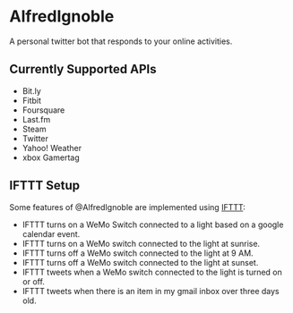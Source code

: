 AlfredIgnoble
=============

A personal twitter bot that responds to your online activities.

## Currently Supported APIs

* Bit.ly
* Fitbit
* Foursquare 
* Last.fm
* Steam
* Twitter
* Yahoo! Weather
* xbox Gamertag

## IFTTT Setup

Some features of @AlfredIgnoble are implemented using [IFTTT](http://ifttt.com/):

* IFTTT turns on a WeMo Switch connected to a light based on a google calendar event.
* IFTTT turns on a WeMo switch connected to the light at sunrise.
* IFTTT turns off a WeMo switch connected to the light at 9 AM.
* IFTTT turns off a WeMo switch connected to the light at sunset.
* IFTTT tweets when a WeMo switch connected to the light is turned on or off.
* IFTTT tweets when there is an item in my gmail inbox over three days old.
